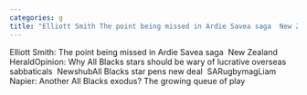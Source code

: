 ```yaml
---
categories: g
title: "Elliott Smith The point being missed in Ardie Savea saga  New Zealand Herald"
---
```

Elliott Smith: The point being missed in Ardie Savea saga&nbsp;&nbsp;New Zealand HeraldOpinion: Why All Blacks stars should be wary of lucrative overseas sabbaticals&nbsp;&nbsp;NewshubAll Blacks star pens new deal&nbsp;&nbsp;SARugbymagLiam Napier: Another All Blacks exodus? The growing queue of play